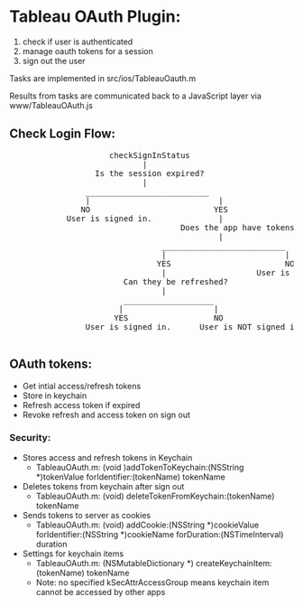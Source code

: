 <h1>Tableau OAuth Plugin:</h1>
<ol>
    <li> check if user is authenticated</li>
    <li> manage oauth tokens for a session</li>
    <li> sign out the user</li>
</ol>

<p> Tasks are implemented in src/ios/TableauOauth.m </p>
<p> Results from tasks are communicated back to a JavaScript layer via www/TableauOAuth.js </p>


<h2> Check Login Flow: </h2>
<pre>
                     checkSignInStatus
                            |
                  Is the session expired?
                            |
                __________________________
                |                           |
               NO                          YES
            User is signed in.              |
                                    Does the app have tokens?
                                            |
                                __________________________
                                |                         |
                               YES                        NO
                                |                   User is NOT signed in.     
                        Can they be refreshed?
                                |
                        ___________________
                       |                   |
                      YES                  NO
                User is signed in.      User is NOT signed in.
                    
</pre>

<h2> OAuth tokens: </h2>
<ul>
    <li>Get intial access/refresh tokens</li>
    <li>Store in keychain</li>
    <li>Refresh access token if expired</li>
    <li>Revoke refresh and access token on sign out </li>
</ul>

<h3>Security:</h3>
<ul>
    <li>
    Stores access and refresh tokens in Keychain
        <ul>
            <li> TableauOAuth.m: (void )addTokenToKeychain:(NSString *)tokenValue forIdentifier:(tokenName) tokenName </li>
        </ul>
    </li>
    <li>
    Deletes tokens from keychain after sign out
        <ul>
            <li> TableauOAuth.m: (void) deleteTokenFromKeychain:(tokenName) tokenName </li>
        </ul>
    </li>
    <li>
    Sends tokens to server as cookies
        <ul>
            <li> TableauOAuth.m: (void) addCookie:(NSString *)cookieValue forIdentifier:(NSString *)cookieName forDuration:(NSTimeInterval) duration </li>
        </ul>
    </li>
    <li>
    Settings for keychain items
        <ul>
            <li> TableauOAuth.m: (NSMutableDictionary *) createKeychainItem:(tokenName) tokenName </li>
            <li> Note: no specified kSecAttrAccessGroup means keychain item cannot be accessed by other apps </li>
        </ul>
    </li>
</ul>
